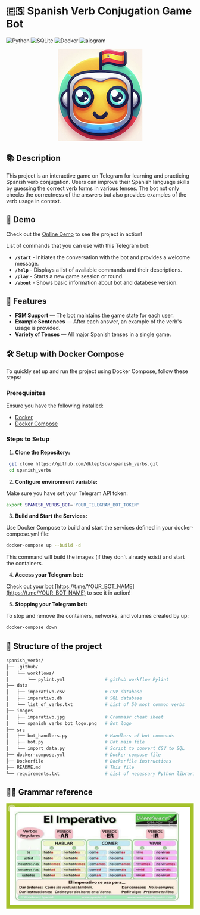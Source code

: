 # 🇪🇸 Spanish Verb Conjugation Game Bot

![Python](https://img.shields.io/badge/Python-3.x-blue)
![SQLite](https://img.shields.io/badge/SQLite-Database-lightgrey)
![Docker](https://img.shields.io/badge/Docker-Available-blue?logo=docker&logoColor=white)
![aiogram](https://img.shields.io/badge/aiogram-3.0-yellowgreen)



<p align="center">
  <img src="images/spanish_verbs_bot_logo.png" alt="Spanish verbs bot Logo">
</p>


## 📚 Description

This project is an interactive game on Telegram for learning and practicing Spanish verb conjugation. Users can improve their Spanish language skills by guessing the correct verb forms in various tenses. The bot not only checks the correctness of the answers but also provides examples of the verb usage in context.

## 🤖 Demo

Check out the [Online Demo](https://t.me/esp_verbs_bot) to see the project in action!

List of commands that you can use with this Telegram bot:
- **`/start`** - Initiates the conversation with the bot and provides a welcome message.
- **`/help`** - Displays a list of available commands and their descriptions.
- **`/play`** - Starts a new game session or round.
- **`/about`** - Shows basic information about bot and databese version.

## 🚀 Features

- **FSM Support** — The bot maintains the game state for each user.
- **Example Sentences** — After each answer, an example of the verb's usage is provided.
- **Variety of Tenses** — All major Spanish tenses in a single game.

## 🛠️ Setup with Docker Compose

To quickly set up and run the project using Docker Compose, follow these steps:

### Prerequisites

Ensure you have the following installed:

- [Docker](https://www.docker.com/get-started)
- [Docker Compose](https://docs.docker.com/compose/install/)

### Steps to Setup

1. **Clone the Repository:**
  ```bash
   git clone https://github.com/dkleptsov/spanish_verbs.git
   cd spanish_verbs
  ```

2. **Configure environment variable:**

  Make sure you have set your Telegram API token:

  ```bash
  export SPANISH_VERBS_BOT='YOUR_TELEGRAM_BOT_TOKEN'
  ```

3. **Build and Start the Services:**

  Use Docker Compose to build and start the services defined in your docker-compose.yml file:

  ```bash
  docker-compose up --build -d
  ```
  This command will build the images (if they don't already exist) and start the containers.

4. **Access your Telegram bot:**

  Check out your bot [https://t.me/YOUR_BOT_NAME](https://t.me/YOUR_BOT_NAME) to see it in action!

5. **Stopping your Telegram bot:**

  To stop and remove the containers, networks, and volumes created by up:
  ```bash
  docker-compose down
  ```

## 📁 Structure of the project
```bash
spanish_verbs/
├── .github/
│   └── workflows/
│       └── pylint.yml               # github workflow Pylint
├── data
│   ├── imperativo.csv               # CSV database 
│   ├── imperativo.db                # SQL database
│   └── list_of_verbs.txt            # List of 50 most common verbs
├── images
│   ├── imperativo.jpg               # Grammasr cheat sheet
│   └── spanish_verbs_bot_logo.png   # Bot logo
├── src
│   ├── bot_handlers.py              # Handlers of bot commands
│   ├── bot.py                       # Bot main file
│   └── import_data.py               # Script to convert CSV to SQL
├── docker-compose.yml               # Docker-compose file
├── Dockerfile                       # Dockerfile instructions
├── README.md                        # This file
└── requirements.txt                 # List of necessary Python libraries
```

## 🧑‍🏫 Grammar reference

<p align="center">
  <img src="images/imperativo.jpg" alt="Cheat sheet imperativo">
</p>